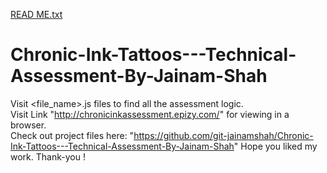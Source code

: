 [READ ME.txt](https://github.com/git-jainamshah/Chronic-Ink-Tattoos---Technical-Assessment-By-Jainam-Shah/files/7064437/READ.ME.txt)
# Chronic-Ink-Tattoos---Technical-Assessment-By-Jainam-Shah
Visit <file_name>.js files to find all the assessment logic. <br/>
Visit Link "http://chronicinkassessment.epizy.com/" for viewing in a browser. <br/>
Check out project files here: "https://github.com/git-jainamshah/Chronic-Ink-Tattoos---Technical-Assessment-By-Jainam-Shah"
Hope you liked my work. Thank-you !
